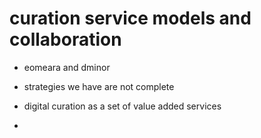curation service models and collaboration
=========================================

* eomeara and dminor

* strategies we have are not complete
* digital curation as a set of value added services
* 